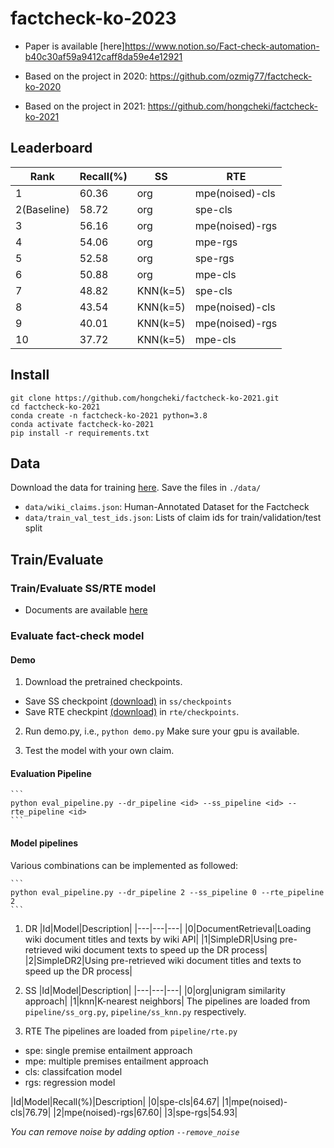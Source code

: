 # factcheck-ko-2023
- Paper is available [here]https://www.notion.so/Fact-check-automation-b40c30af59a9412caff8da59e4e12921

- Based on the project in 2020: https://github.com/ozmig77/factcheck-ko-2020
- Based on the project in 2021: https://github.com/hongcheki/factcheck-ko-2021

## Leaderboard

|Rank|Recall(%)|SS|RTE|
|---|---|---|---|
|1|60.36|org|mpe(noised)-cls|
|2(Baseline)|58.72|org|spe-cls|
|3|56.16|org|mpe(noised)-rgs|
|4|54.06|org|mpe-rgs|
|5|52.58|org|spe-rgs|
|6|50.88|org|mpe-cls|
|7|48.82|KNN(k=5)|spe-cls|
|8|43.54|KNN(k=5)|mpe(noised)-cls|
|9|40.01|KNN(k=5)|mpe(noised)-rgs|
|10|37.72|KNN(k=5)|mpe-cls|

## Install
```
git clone https://github.com/hongcheki/factcheck-ko-2021.git
cd factcheck-ko-2021
conda create -n factcheck-ko-2021 python=3.8
conda activate factcheck-ko-2021
pip install -r requirements.txt
```

## Data

Download the data for training [here](https://drive.google.com/drive/folders/1cYJejZ6gxT7TARy7BtWN77384VgYmjoE?usp=sharing). Save the files in `./data/`
- `data/wiki_claims.json`: Human-Annotated Dataset for the Factcheck
- `data/train_val_test_ids.json`: Lists of claim ids for train/validation/test split

## Train/Evaluate
### Train/Evaluate SS/RTE model
- Documents are available [here](https://github.com/hongcheki/factcheck-ko-2021)

### Evaluate fact-check model

#### Demo
1. Download the pretrained checkpoints.
- Save SS checkpoint [(download)](https://drive.google.com/file/d/1-XuWTl2PKtfrCJMwxwlhq91O9xr86VVp/view?usp=sharing) in `ss/checkpoints`
- Save RTE checkpint [(download)](https://drive.google.com/file/d/14InhVylKC05i2POo6gGBNXjb9EDp2Nlk/view?usp=sharing) in `rte/checkpoints`.

2. Run demo.py, i.e., `python demo.py` Make sure your gpu is available.

3. Test the model with your own claim.

#### Evaluation Pipeline

    ```
    python eval_pipeline.py --dr_pipeline <id> --ss_pipeline <id> --rte_pipeline <id>
    ```

#### Model pipelines
Various combinations can be implemented as followed:

    ```
    python eval_pipeline.py --dr_pipeline 2 --ss_pipeline 0 --rte_pipeline 2
    ```

1. DR
|Id|Model|Description|
|---|---|---|
|0|DocumentRetrieval|Loading wiki document titles and texts by wiki API|
|1|SimpleDR|Using pre-retrieved wiki document texts to speed up the DR process|
|2|SimpleDR2|Using pre-retrieved wiki document titles and texts to speed up the DR process|

2. SS
|Id|Model|Description|
|---|---|---|
|0|org|unigram similarity approach|
|1|knn|K-nearest neighbors|
The pipelines are loaded from `pipeline/ss_org.py`, `pipeline/ss_knn.py` respectively.

2. RTE
The pipelines are loaded from `pipeline/rte.py`
- spe: single premise entailment approach
- mpe: multiple premises entailment approach
- cls: classifcation model
- rgs: regression model

|Id|Model|Recall(%)|Description|
|0|spe-cls|64.67|
|1|mpe(noised)-cls|76.79|
|2|mpe(noised)-rgs|67.60|
|3|spe-rgs|54.93|

*You can remove noise by adding option `--remove_noise`*